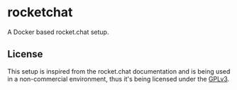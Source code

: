 # rocketchat

A Docker based rocket.chat setup.

## License

This setup is inspired from the rocket.chat documentation and is being used in a non-commercial environment, thus it's being licensed under the [GPLv3](LICENSE).
